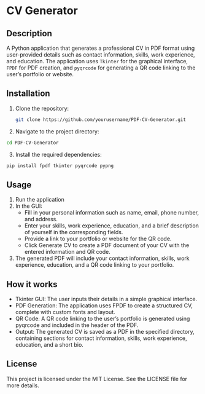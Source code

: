 # CV Generator

## Description
A Python application that generates a professional CV in PDF format using user-provided details such as contact information, skills, work experience, and education. The application uses `Tkinter` for the graphical interface, `FPDF` for PDF creation, and `pyqrcode` for generating a QR code linking to the user’s portfolio or website.

## Installation 
1. Clone the repository:
   ```bash
   git clone https://github.com/yourusername/PDF-CV-Generator.git
2. Navigate to the project directory: 
```bash
cd PDF-CV-Generator
```
3. Install the required dependencies:
```bash
pip install fpdf tkinter pyqrcode pypng
```
 
## Usage
1. Run the application
2. In the GUI:
    - Fill in your personal information such as name, email, phone number, and address.
    - Enter your skills, work experience, education, and a brief description of yourself in the corresponding fields.
    - Provide a link to your portfolio or website for the QR code.
    - Click Generate CV to create a PDF document of your CV with the entered information and QR code.
3. The generated PDF will include your contact information, skills, work experience, education, and a QR code linking to your portfolio.

## How it works
- Tkinter GUI: The user inputs their details in a simple graphical interface.
- PDF Generation: The application uses FPDF to create a structured CV, complete with custom fonts and layout.
- QR Code: A QR code linking to the user’s portfolio is generated using pyqrcode and included in the header of the PDF.
- Output: The generated CV is saved as a PDF in the specified directory, containing sections for contact information, skills, work experience, education, and a short bio.

## License
This project is licensed under the MIT License. See the LICENSE file for more details.

